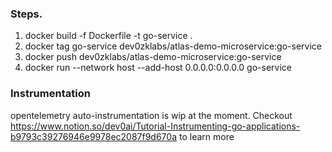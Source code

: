 ### Steps.
1. docker build -f Dockerfile -t go-service .
2. docker tag go-service dev0zklabs/atlas-demo-microservice:go-service
3. docker push dev0zklabs/atlas-demo-microservice:go-service
4. docker run --network host --add-host 0.0.0.0:0.0.0.0 go-service

### Instrumentation
opentelemetry auto-instrumentation is wip at the moment.
Checkout https://www.notion.so/dev0ai/Tutorial-Instrumenting-go-applications-b9793c39276946e9978ec2087f9d670a to learn more